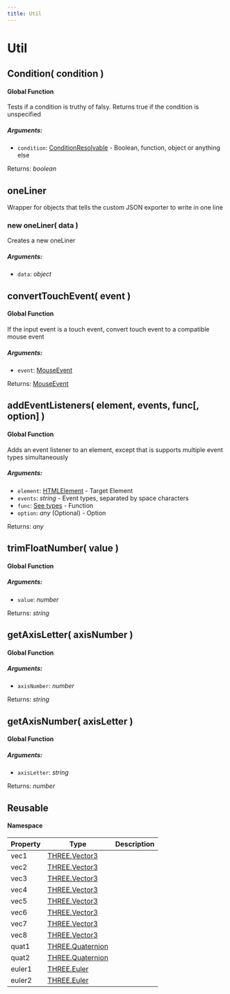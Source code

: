 ```yaml
---
title: Util
---
```


# Util
## Condition( condition )
#### Global Function

Tests if a condition is truthy of falsy. Returns true if the condition is unspecified

##### Arguments:
* `condition`: [ConditionResolvable](https://github.com/JannisX11/blockbench-types/blob/main/types/util.d.ts#L1) - Boolean, function, object or anything else

Returns: *boolean*


## oneLiner
Wrapper for objects that tells the custom JSON exporter to write in one line

### new oneLiner( data )
Creates a new oneLiner

##### Arguments:
* `data`: *object*



## convertTouchEvent( event )
#### Global Function

If the input event is a touch event, convert touch event to a compatible mouse event

##### Arguments:
* `event`: [MouseEvent](#MouseEvent)

Returns: [MouseEvent](#MouseEvent)


## addEventListeners( element, events, func[, option] )
#### Global Function

Adds an event listener to an element, except that is supports multiple event types simultaneously

##### Arguments:
* `element`: [HTMLElement](https://developer.mozilla.org/en-US/docs/Web/API/HTMLElement) - Target Element
* `events`: *string* - Event types, separated by space characters
* `func`: [See types](https://github.com/JannisX11/blockbench-types/blob/95ce15c/types/util.d.ts#L50) - Function
* `option`: *any* (Optional) - Option

Returns: *any*


## trimFloatNumber( value )
#### Global Function

##### Arguments:
* `value`: *number*

Returns: *string*


## getAxisLetter( axisNumber )
#### Global Function

##### Arguments:
* `axisNumber`: *number*

Returns: *string*


## getAxisNumber( axisLetter )
#### Global Function

##### Arguments:
* `axisLetter`: *string*

Returns: *number*


## Reusable
#### Namespace

| Property | Type | Description |
| -------- | ---- | ----------- |
| vec1 | [THREE.Vector3](https://threejs.org/docs/index.html#api/en/math/Vector3) |  |
| vec2 | [THREE.Vector3](https://threejs.org/docs/index.html#api/en/math/Vector3) |  |
| vec3 | [THREE.Vector3](https://threejs.org/docs/index.html#api/en/math/Vector3) |  |
| vec4 | [THREE.Vector3](https://threejs.org/docs/index.html#api/en/math/Vector3) |  |
| vec5 | [THREE.Vector3](https://threejs.org/docs/index.html#api/en/math/Vector3) |  |
| vec6 | [THREE.Vector3](https://threejs.org/docs/index.html#api/en/math/Vector3) |  |
| vec7 | [THREE.Vector3](https://threejs.org/docs/index.html#api/en/math/Vector3) |  |
| vec8 | [THREE.Vector3](https://threejs.org/docs/index.html#api/en/math/Vector3) |  |
| quat1 | [THREE.Quaternion](https://threejs.org/docs/index.html#api/en/math/Quaternion) |  |
| quat2 | [THREE.Quaternion](https://threejs.org/docs/index.html#api/en/math/Quaternion) |  |
| euler1 | [THREE.Euler](https://threejs.org/docs/index.html#api/en/math/Euler) |  |
| euler2 | [THREE.Euler](https://threejs.org/docs/index.html#api/en/math/Euler) |  |

